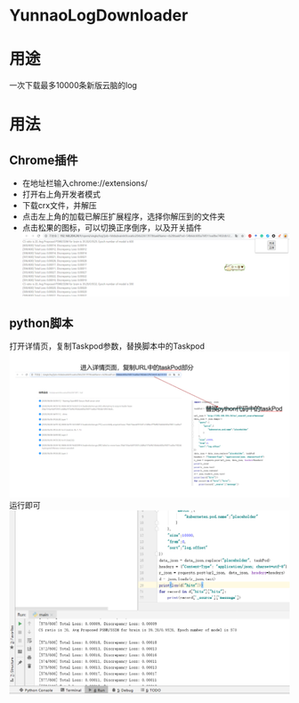 # YunnaoLogDownloader
# 用途
一次下载最多10000条新版云脑的log
# 用法
## Chrome插件
- 在地址栏输入chrome://extensions/
- 打开右上角开发者模式
- 下载crx文件，并解压
- 点击左上角的加载已解压扩展程序，选择你解压到的文件夹
- 点击松果的图标，可以切换正序倒序，以及开关插件
![](crx_res.png)
## python脚本
打开详情页，复制Taskpod参数，替换脚本中的Taskpod 
![](intro.png)
运行即可 
![](res.png)
